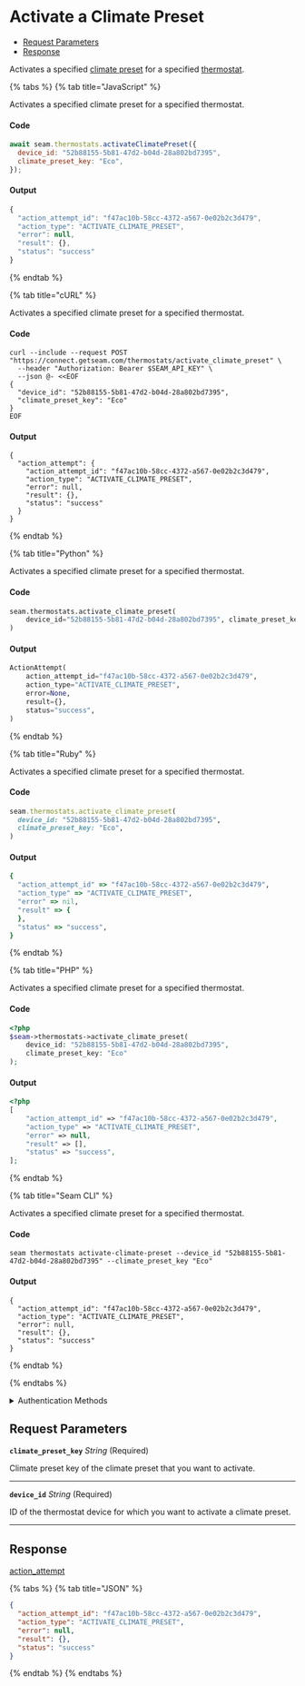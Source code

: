 # Activate a Climate Preset

- [Request Parameters](#request-parameters)
- [Response](#response)

Activates a specified [climate preset](../../capability-guides/thermostats/creating-and-managing-climate-presets/README.md) for a specified [thermostat](https://docs.seam.co/latest/capability-guides/thermostats).


{% tabs %}
{% tab title="JavaScript" %}

Activates a specified climate preset for a specified thermostat.

#### Code

```javascript
await seam.thermostats.activateClimatePreset({
  device_id: "52b88155-5b81-47d2-b04d-28a802bd7395",
  climate_preset_key: "Eco",
});
```

#### Output

```javascript
{
  "action_attempt_id": "f47ac10b-58cc-4372-a567-0e02b2c3d479",
  "action_type": "ACTIVATE_CLIMATE_PRESET",
  "error": null,
  "result": {},
  "status": "success"
}
```
{% endtab %}

{% tab title="cURL" %}

Activates a specified climate preset for a specified thermostat.

#### Code

```curl
curl --include --request POST "https://connect.getseam.com/thermostats/activate_climate_preset" \
  --header "Authorization: Bearer $SEAM_API_KEY" \
  --json @- <<EOF
{
  "device_id": "52b88155-5b81-47d2-b04d-28a802bd7395",
  "climate_preset_key": "Eco"
}
EOF
```

#### Output

```curl
{
  "action_attempt": {
    "action_attempt_id": "f47ac10b-58cc-4372-a567-0e02b2c3d479",
    "action_type": "ACTIVATE_CLIMATE_PRESET",
    "error": null,
    "result": {},
    "status": "success"
  }
}
```
{% endtab %}

{% tab title="Python" %}

Activates a specified climate preset for a specified thermostat.

#### Code

```python
seam.thermostats.activate_climate_preset(
    device_id="52b88155-5b81-47d2-b04d-28a802bd7395", climate_preset_key="Eco"
)
```

#### Output

```python
ActionAttempt(
    action_attempt_id="f47ac10b-58cc-4372-a567-0e02b2c3d479",
    action_type="ACTIVATE_CLIMATE_PRESET",
    error=None,
    result={},
    status="success",
)
```
{% endtab %}

{% tab title="Ruby" %}

Activates a specified climate preset for a specified thermostat.

#### Code

```ruby
seam.thermostats.activate_climate_preset(
  device_id: "52b88155-5b81-47d2-b04d-28a802bd7395",
  climate_preset_key: "Eco",
)
```

#### Output

```ruby
{
  "action_attempt_id" => "f47ac10b-58cc-4372-a567-0e02b2c3d479",
  "action_type" => "ACTIVATE_CLIMATE_PRESET",
  "error" => nil,
  "result" => {
  },
  "status" => "success",
}
```
{% endtab %}

{% tab title="PHP" %}

Activates a specified climate preset for a specified thermostat.

#### Code

```php
<?php
$seam->thermostats->activate_climate_preset(
    device_id: "52b88155-5b81-47d2-b04d-28a802bd7395",
    climate_preset_key: "Eco"
);
```

#### Output

```php
<?php
[
    "action_attempt_id" => "f47ac10b-58cc-4372-a567-0e02b2c3d479",
    "action_type" => "ACTIVATE_CLIMATE_PRESET",
    "error" => null,
    "result" => [],
    "status" => "success",
];
```
{% endtab %}

{% tab title="Seam CLI" %}

Activates a specified climate preset for a specified thermostat.

#### Code

```seam_cli
seam thermostats activate-climate-preset --device_id "52b88155-5b81-47d2-b04d-28a802bd7395" --climate_preset_key "Eco"
```

#### Output

```seam_cli
{
  "action_attempt_id": "f47ac10b-58cc-4372-a567-0e02b2c3d479",
  "action_type": "ACTIVATE_CLIMATE_PRESET",
  "error": null,
  "result": {},
  "status": "success"
}
```
{% endtab %}

{% endtabs %}


<details>

<summary>Authentication Methods</summary>

- API key
- Personal access token
  <br>Must also include the `seam-workspace` header in the request.

To learn more, see [Authentication](https://docs.seam.co/latest/api/authentication).
</details>

## Request Parameters

**`climate_preset_key`** *String* (Required)

Climate preset key of the climate preset that you want to activate.

---

**`device_id`** *String* (Required)

ID of the thermostat device for which you want to activate a climate preset.

---


## Response

[action\_attempt](./)

{% tabs %}
{% tab title="JSON" %}
```json
{
  "action_attempt_id": "f47ac10b-58cc-4372-a567-0e02b2c3d479",
  "action_type": "ACTIVATE_CLIMATE_PRESET",
  "error": null,
  "result": {},
  "status": "success"
}
```
{% endtab %}
{% endtabs %}
